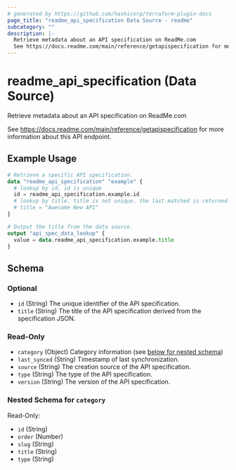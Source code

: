 ```yaml
---
# generated by https://github.com/hashicorp/terraform-plugin-docs
page_title: "readme_api_specification Data Source - readme"
subcategory: ""
description: |-
  Retrieve metadata about an API specification on ReadMe.com
  See https://docs.readme.com/main/reference/getapispecification for more information about this API endpoint.
---
```


# readme_api_specification (Data Source)

Retrieve metadata about an API specification on ReadMe.com

See <https://docs.readme.com/main/reference/getapispecification> for more information about this API endpoint.

## Example Usage

```terraform
# Retrieve a specific API specification.
data "readme_api_specification" "example" {
  # lookup by id. id is unique
  id = readme_api_specification.example.id
  # lookup by title. title is not unique. the last matched is returned.
  # title = "Awesome New API"
}

# Output the title from the data source.
output "api_spec_data_lookup" {
  value = data.readme_api_specification.example.title
}
```

<!-- schema generated by tfplugindocs -->
## Schema

### Optional

- `id` (String) The unique identifier of the API specification.
- `title` (String) The title of the API specification derived from the specification JSON.

### Read-Only

- `category` (Object) Category information (see [below for nested schema](#nestedatt--category))
- `last_synced` (String) Timestamp of last synchronization.
- `source` (String) The creation source of the API specification.
- `type` (String) The type of the API specification.
- `version` (String) The version of the API specification.

<a id="nestedatt--category"></a>
### Nested Schema for `category`

Read-Only:

- `id` (String)
- `order` (Number)
- `slug` (String)
- `title` (String)
- `type` (String)


